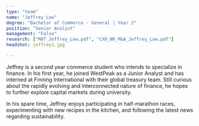 ```yaml
---
type: "team"
name: "Jeffrey Low"
degree: "Bachelor of Commerce - General | Year 2"
position: "Senior Analyst"
management: "False"
research: ["MAT_Jeffrey_Low.pdf", "CXO_NR_M&A_Jeffrey_Low.pdf"]
headshot: jeffrey1.jpg

---
```


Jeffrey is a second year commerce student who intends to specialize in finance. In his first year, he joined WestPeak as a Junior Analyst and has interned at Finning International with their global treasury team. Still curious about the rapidly evolving and interconnected nature of finance, he hopes to further explore capital markets during university.

In his spare time, Jeffrey enjoys participating in half-marathon races, experimenting with new recipes in the kitchen, and following the latest news regarding sustainability.